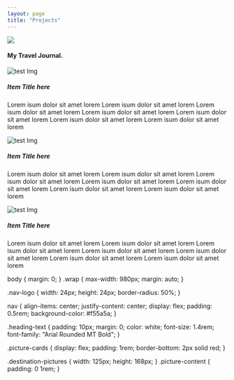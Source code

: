```yaml
---
layout: page
title: "Projects"
---
```





<div class="wrap">
  <nav>
    <img src="https://picsum.photos/id/238/24/24" class="nav-logo" />
    <h4 class="heading-text">My Travel Journal.</h4>
  </nav>
  <div class="picture-cards">
    <img src="https://picsum.photos/id/237/125/168" alt="test Img" class="destination-pictures">
    <div class="picture-content">
      <h5 class="destination-title">Item Title here</h5>
      <p>Lorem isum dolor sit amet lorem Lorem isum dolor sit amet lorem Lorem isum dolor sit amet lorem Lorem isum dolor sit amet lorem Lorem isum dolor sit amet lorem Lorem isum dolor sit amet lorem Lorem isum dolor sit amet lorem </p>
    </div>
  </div>

  <div class="picture-cards">
    <img src="https://picsum.photos/id/1016/125/168" alt="test Img" class="destination-pictures">
    <div class="picture-content">
      <h5 class="destination-title">Item Title here</h5>
      <p>Lorem isum dolor sit amet lorem Lorem isum dolor sit amet lorem Lorem isum dolor sit amet lorem Lorem isum dolor sit amet lorem Lorem isum dolor sit amet lorem Lorem isum dolor sit amet lorem Lorem isum dolor sit amet lorem </p>
    </div>
  </div>

  <div class="picture-cards">
    <img src="https://picsum.photos/id/240/125/168" alt="test Img" class="destination-pictures">
    <div class="picture-content">
      <h5 class="destination-title">Item Title here</h5>
      <p>Lorem isum dolor sit amet lorem Lorem isum dolor sit amet lorem Lorem isum dolor sit amet lorem Lorem isum dolor sit amet lorem Lorem isum dolor sit amet lorem Lorem isum dolor sit amet lorem Lorem isum dolor sit amet lorem </p>
    </div>
  </div>

</div>


body {
  margin: 0;
}
.wrap {
  max-width: 980px;
  margin: auto;
}

.nav-logo {
  width: 24px;
  height: 24px;
  border-radius: 50%;
}

nav {
  align-items: center;
  justify-content: center;
  display: flex;
  padding: 0.5rem;
  background-color: #f55a5a;
}

.heading-text {
  padding: 10px;
  margin: 0;
  color: white;
  font-size: 1.4rem;
  font-family: "Arial Rounded MT Bold";
}

.picture-cards {
  display: flex;
  padding: 1rem;
  border-bottom: 2px solid red;
}

.destination-pictures {
  width: 125px;
  height: 168px;
}
.picture-content {
  padding: 0 1rem;
}
